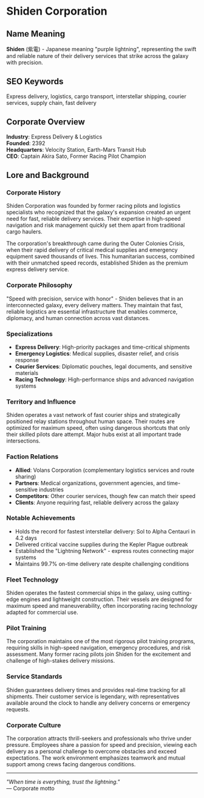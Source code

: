 # Shiden Corporation

## Name Meaning
**Shiden** (紫電) - Japanese meaning "purple lightning", representing the swift and reliable nature of their delivery services that strike across the galaxy with precision.

## SEO Keywords
Express delivery, logistics, cargo transport, interstellar shipping, courier services, supply chain, fast delivery

## Corporate Overview
**Industry**: Express Delivery & Logistics  
**Founded**: 2392  
**Headquarters**: Velocity Station, Earth-Mars Transit Hub  
**CEO**: Captain Akira Sato, Former Racing Pilot Champion

## Lore and Background

### Corporate History
Shiden Corporation was founded by former racing pilots and logistics specialists who recognized that the galaxy's expansion created an urgent need for fast, reliable delivery services. Their expertise in high-speed navigation and risk management quickly set them apart from traditional cargo haulers.

The corporation's breakthrough came during the Outer Colonies Crisis, when their rapid delivery of critical medical supplies and emergency equipment saved thousands of lives. This humanitarian success, combined with their unmatched speed records, established Shiden as the premium express delivery service.

### Corporate Philosophy
"Speed with precision, service with honor" - Shiden believes that in an interconnected galaxy, every delivery matters. They maintain that fast, reliable logistics are essential infrastructure that enables commerce, diplomacy, and human connection across vast distances.

### Specializations
- **Express Delivery**: High-priority packages and time-critical shipments
- **Emergency Logistics**: Medical supplies, disaster relief, and crisis response
- **Courier Services**: Diplomatic pouches, legal documents, and sensitive materials
- **Racing Technology**: High-performance ships and advanced navigation systems

### Territory and Influence
Shiden operates a vast network of fast courier ships and strategically positioned relay stations throughout human space. Their routes are optimized for maximum speed, often using dangerous shortcuts that only their skilled pilots dare attempt. Major hubs exist at all important trade intersections.

### Faction Relations
- **Allied**: Volans Corporation (complementary logistics services and route sharing)
- **Partners**: Medical organizations, government agencies, and time-sensitive industries
- **Competitors**: Other courier services, though few can match their speed
- **Clients**: Anyone requiring fast, reliable delivery across the galaxy

### Notable Achievements
- Holds the record for fastest interstellar delivery: Sol to Alpha Centauri in 4.2 days
- Delivered critical vaccine supplies during the Kepler Plague outbreak
- Established the "Lightning Network" - express routes connecting major systems
- Maintains 99.7% on-time delivery rate despite challenging conditions

### Fleet Technology
Shiden operates the fastest commercial ships in the galaxy, using cutting-edge engines and lightweight construction. Their vessels are designed for maximum speed and maneuverability, often incorporating racing technology adapted for commercial use.

### Pilot Training
The corporation maintains one of the most rigorous pilot training programs, requiring skills in high-speed navigation, emergency procedures, and risk assessment. Many former racing pilots join Shiden for the excitement and challenge of high-stakes delivery missions.

### Service Standards
Shiden guarantees delivery times and provides real-time tracking for all shipments. Their customer service is legendary, with representatives available around the clock to handle any delivery concerns or emergency requests.

### Corporate Culture
The corporation attracts thrill-seekers and professionals who thrive under pressure. Employees share a passion for speed and precision, viewing each delivery as a personal challenge to overcome obstacles and exceed expectations. The work environment emphasizes teamwork and mutual support among crews facing dangerous conditions.

---

*"When time is everything, trust the lightning."*  
— Corporate motto